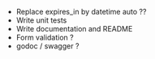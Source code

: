 - Replace expires_in by datetime auto ??
- Write unit tests
- Write documentation and README
- Form validation ?
- godoc / swagger ?